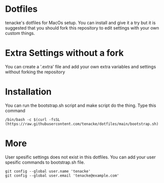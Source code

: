 # Dotfiles
tenacke's dotfiles for MacOs setup. You can install and give it a try but it is suggested that you should fork this repository to edit settings with your own custom things.

# Extra Settings without a fork
You can create a '.extra' file and add your own extra variables and settings without forking the repository

# Installation
You can run the bootstrap.sh script and make script do the thing. Type this command

```
/bin/bash -c $(curl -fsSL (https://raw.githubusercontent.com/tenacke/dotfiles/main/bootstrap.sh)
```

# More
User spesific settings does not exist in this dotfiles. You can add your user spesific commands to bootstrap.sh file.

```
git config --global user.name 'tenacke'
git config --global user.email 'tenacke@example.com'
```
